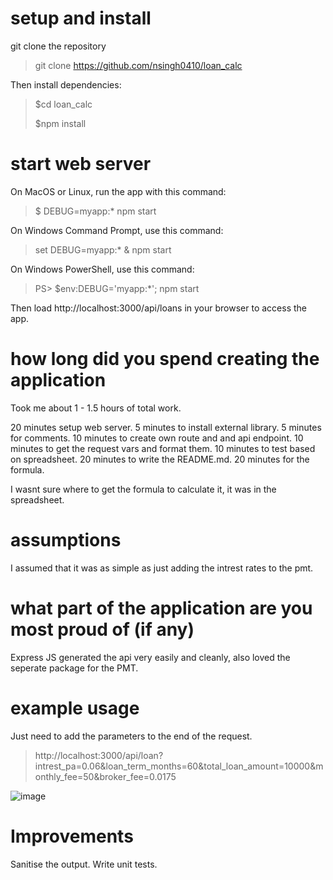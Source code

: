 # setup and install

git clone the repository
> git clone https://github.com/nsingh0410/loan_calc

Then install dependencies:

> $cd loan_calc
>
> $npm install


# start web server
On MacOS or Linux, run the app with this command:
> $ DEBUG=myapp:* npm start

On Windows Command Prompt, use this command:
> set DEBUG=myapp:* & npm start

On Windows PowerShell, use this command:
> PS> $env:DEBUG='myapp:*'; npm start

Then load http://localhost:3000/api/loans in your browser to access the app.

# how long did you spend creating the application

Took me about 1 - 1.5 hours of total work.

20 minutes setup web server.
5 minutes to install external library.
5 minutes for comments.
10 minutes to create own route and and api endpoint.
10 minutes to get the request vars and format them.
10 minutes to test based on spreadsheet.
20 minutes to write the README.md.
20 minutes for the formula.

I wasnt sure where to get the formula to calculate it, it was in the spreadsheet.

# assumptions
I assumed that it was as simple as just adding the intrest rates to the pmt.

# what part of the application are you most proud of (if any)
Express JS generated the api very easily and cleanly, also loved the seperate package for the PMT.

# example usage
Just need to add the parameters to the end of the request. 
> http://localhost:3000/api/loan?intrest_pa=0.06&loan_term_months=60&total_loan_amount=10000&monthly_fee=50&broker_fee=0.0175

![image](https://user-images.githubusercontent.com/30139083/162867738-b6c107bc-0010-484d-8249-8d8298537ed2.png)

# Improvements 
Sanitise the output. 
Write unit tests.
